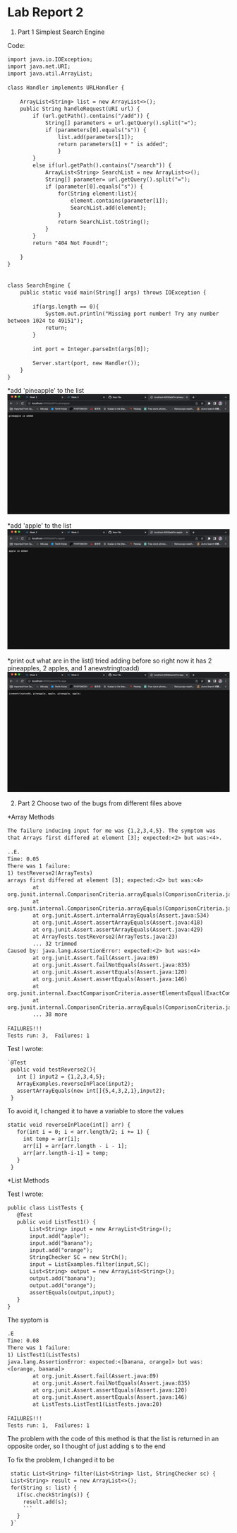 # Lab Report 2

1. Part 1 Simplest Search Engine

Code:
```
import java.io.IOException;
import java.net.URI;
import java.util.ArrayList;

class Handler implements URLHandler {

    ArrayList<String> list = new ArrayList<>();
    public String handleRequest(URI url) {
        if (url.getPath().contains("/add")) {
            String[] parameters = url.getQuery().split("=");
            if (parameters[0].equals("s")) {
                list.add(parameters[1]);
                return parameters[1] + " is added";
                }
        }
        else if(url.getPath().contains("/search")) {
            ArrayList<String> SearchList = new ArrayList<>();
            String[] parameter= url.getQuery().split("=");
            if (parameter[0].equals("s")) {
                for(String element:list){
                    element.contains(parameter[1]);
                    SearchList.add(element);
                }
                return SearchList.toString();
            }
        }
        return "404 Not Found!";

    }
}


class SearchEngine {
    public static void main(String[] args) throws IOException {

        if(args.length == 0){
            System.out.println("Missing port number! Try any number between 1024 to 49151");
            return;
        }

        int port = Integer.parseInt(args[0]);

        Server.start(port, new Handler());
    }
} 
```

*add 'pineapple' to the list
![Image](pineapple.png)

*add 'apple' to the list
![Image](apple.png)

*print out what are in the list(I tried adding before so right now it has 2 pineapples, 2 apples, and 1 anewstringtoadd)
![Image](search.png)


2. Part 2 Choose two of the bugs from different files above

*Array Methods
```
The failure inducing input for me was {1,2,3,4,5}. The symptom was that Arrays first differed at element [3]; expected:<2> but was:<4>.

..E.
Time: 0.05
There was 1 failure:
1) testReverse2(ArrayTests)
arrays first differed at element [3]; expected:<2> but was:<4>
        at org.junit.internal.ComparisonCriteria.arrayEquals(ComparisonCriteria.java:78)
        at org.junit.internal.ComparisonCriteria.arrayEquals(ComparisonCriteria.java:28)
        at org.junit.Assert.internalArrayEquals(Assert.java:534)
        at org.junit.Assert.assertArrayEquals(Assert.java:418)
        at org.junit.Assert.assertArrayEquals(Assert.java:429)
        at ArrayTests.testReverse2(ArrayTests.java:23)
        ... 32 trimmed
Caused by: java.lang.AssertionError: expected:<2> but was:<4>
        at org.junit.Assert.fail(Assert.java:89)
        at org.junit.Assert.failNotEquals(Assert.java:835)
        at org.junit.Assert.assertEquals(Assert.java:120)
        at org.junit.Assert.assertEquals(Assert.java:146)
        at org.junit.internal.ExactComparisonCriteria.assertElementsEqual(ExactComparisonCriteria.java:8)
        at org.junit.internal.ComparisonCriteria.arrayEquals(ComparisonCriteria.java:76)
        ... 38 more

FAILURES!!!
Tests run: 3,  Failures: 1
```
Test I wrote:
```
`@Test
 public void testReverse2(){
   int [] input2 = {1,2,3,4,5};
   ArrayExamples.reverseInPlace(input2);
   assertArrayEquals(new int[]{5,4,3,2,1},input2);
 }
```
To avoid it, I changed it to have a variable to store the values
```
static void reverseInPlace(int[] arr) {
   for(int i = 0; i < arr.length/2; i += 1) { 
     int temp = arr[i];
     arr[i] = arr[arr.length - i - 1];
     arr[arr.length-i-1] = temp;
   }
 }
```
*List Methods

Test I wrote:
```
public class ListTests {
   @Test
   public void ListTest1() {
       List<String> input = new ArrayList<String>();
       input.add("apple");
       input.add("banana");
       input.add("orange");
       StringChecker SC = new StrCh();
       input = ListExamples.filter(input,SC);
       List<String> output = new ArrayList<String>();  
       output.add("banana");
       output.add("orange");
       assertEquals(output,input);
   }      
}
```
The syptom is 
```
.E
Time: 0.08
There was 1 failure:
1) ListTest1(ListTests)
java.lang.AssertionError: expected:<[banana, orange]> but was:<[orange, banana]>
        at org.junit.Assert.fail(Assert.java:89)
        at org.junit.Assert.failNotEquals(Assert.java:835)
        at org.junit.Assert.assertEquals(Assert.java:120)
        at org.junit.Assert.assertEquals(Assert.java:146)
        at ListTests.ListTest1(ListTests.java:20)

FAILURES!!!
Tests run: 1,  Failures: 1
```
The problem with the code of this method is that the list is returned in an opposite order, so I thought of just adding s to the end 
  
To fix the problem, I changed it to be 
  ```
   static List<String> filter(List<String> list, StringChecker sc) {
   List<String> result = new ArrayList<>();
   for(String s: list) {
     if(sc.checkString(s)) {
       result.add(s);
       ```
     }
   }`




